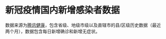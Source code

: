 # 新冠疫情国内新增感染者数据

数据来源为[腾讯健康](https://feiyan.wecity.qq.com/wuhan/dist/index.htm)，包含省级、地级市级以及直辖市的县/区级历史数据（最近两个月），数据包含每日新增确诊和新增无症状。
